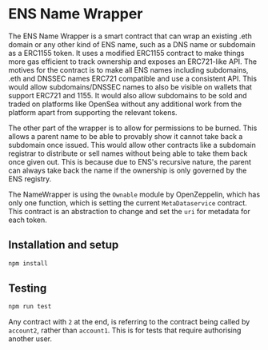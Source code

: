# ENS Name Wrapper

The ENS Name Wrapper is a smart contract that can wrap an existing .eth domain or any other kind of ENS name, such as a DNS name or subdomain as a ERC1155 token. It uses a modified ERC1155 contract to make things more gas efficient to track ownership and exposes an ERC721-like API. The motives for the contract is to make all ENS names including subdomains, .eth and DNSSEC names ERC721 compatible and use a consistent API. This would allow subdomains/DNSSEC names to also be visible on wallets that support ERC721 and 1155. It would also allow subdomains to be sold and traded on platforms like OpenSea without any additional work from the platform apart from supporting the relevant tokens.

The other part of the wrapper is to allow for permissions to be burned. This allows a parent name to be able to provably show it cannot take back a subdomain once issued. This would allow other contracts like a subdomain registrar to distribute or sell names without being able to take them back once given out. This is because due to ENS's recursive nature, the parent can always take back the name if the ownership is only governed by the ENS registry.

The NameWrapper is using the `Ownable` module by OpenZeppelin, which has only one function, which is setting the current `MetaDataservice` contract. This contract is an abstraction to change and set the `uri` for metadata for each token.

## Installation and setup

```bash
npm install
```

## Testing

```bash
npm run test
```

Any contract with `2` at the end, is referring to the contract being called by `account2`, rather than `account1`. This is for tests that require authorising another user.
